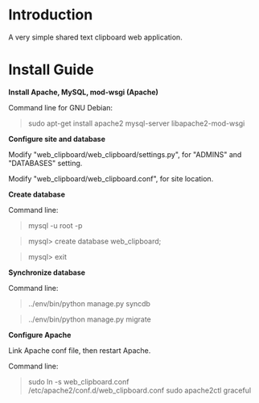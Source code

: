 Introduction
============

A very simple shared text clipboard web application.

Install Guide
=============

**Install Apache, MySQL, mod-wsgi (Apache)**

Command line for GNU Debian:

> sudo apt-get install apache2 mysql-server libapache2-mod-wsgi

**Configure site and database**

Modify "web_clipboard/web_clipboard/settings.py", for "ADMINS" and "DATABASES" setting.

Modify "web_clipboard/web_clipboard.conf", for site location.

**Create database**

Command line:

> mysql -u root -p

> mysql> create database web_clipboard;

> mysql> exit

**Synchronize database**

Command line:

> ../env/bin/python manage.py syncdb

> ../env/bin/python manage.py migrate

**Configure Apache**

Link Apache conf file, then restart Apache.

Command line:

> sudo ln -s web_clipboard.conf /etc/apache2/conf.d/web_clipboard.conf
> sudo apache2ctl graceful
